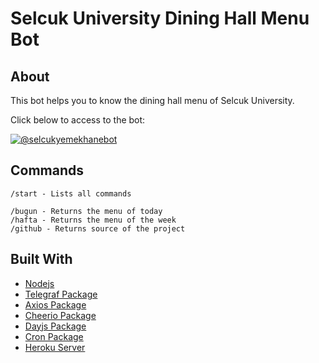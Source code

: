 # Selcuk University Dining Hall Menu Bot

## About

This bot helps you to know the dining hall menu of Selcuk University.

Click below to access to the bot:

[![@selcukyemekhanebot](https://img.shields.io/badge/%F0%9F%92%AC%20Telegram-%40selcukyemekhanebot-blue.svg)](https://telegram.me/selcukyemekhanebot)

## Commands

```
/start - Lists all commands
 
/bugun - Returns the menu of today
/hafta - Returns the menu of the week
/github - Returns source of the project
```

## Built With

- [Nodejs](https://nodejs.org/en/)
- [Telegraf Package](https://www.npmjs.com/package/telegraf)
- [Axios Package](https://www.npmjs.com/package/axios)
- [Cheerio Package](https://www.npmjs.com/package/cheerio)
- [Dayjs Package](https://www.npmjs.com/package/dayjs)
- [Cron Package](https://www.npmjs.com/package/cron)
- [Heroku Server](https://www.heroku.com/)
